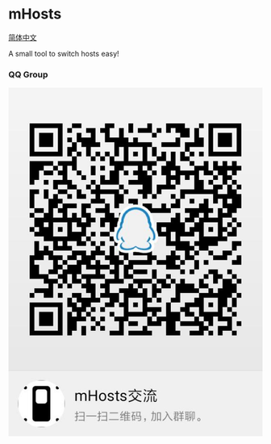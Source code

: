 # mHosts

[简体中文](README.md)

A small tool to switch hosts easy!
### QQ Group

![mHosts](images/qq_group.jpg)